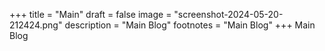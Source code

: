+++
title = "Main"
draft = false
image = "screenshot-2024-05-20-212424.png"
description = "Main Blog"
footnotes = "Main Blog"
+++
Main Blog